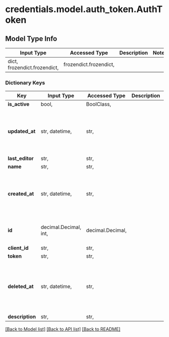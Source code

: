 # credentials.model.auth_token.AuthToken

## Model Type Info
Input Type | Accessed Type | Description | Notes
------------ | ------------- | ------------- | -------------
dict, frozendict.frozendict,  | frozendict.frozendict,  |  | 

### Dictionary Keys
Key | Input Type | Accessed Type | Description | Notes
------------ | ------------- | ------------- | ------------- | -------------
**is_active** | bool,  | BoolClass,  |  | 
**updated_at** | str, datetime,  | str,  |  | value must conform to RFC-3339 date-time
**last_editor** | str,  | str,  |  | 
**name** | str,  | str,  |  | 
**created_at** | str, datetime,  | str,  |  | value must conform to RFC-3339 date-time
**id** | decimal.Decimal, int,  | decimal.Decimal,  |  | value must be a 64 bit integer
**client_id** | str,  | str,  |  | 
**token** | str,  | str,  |  | 
**deleted_at** | str, datetime,  | str,  |  | [optional] value must conform to RFC-3339 date-time
**description** | str,  | str,  |  | [optional] 

[[Back to Model list]](../../README.md#documentation-for-models) [[Back to API list]](../../README.md#documentation-for-api-endpoints) [[Back to README]](../../README.md)

